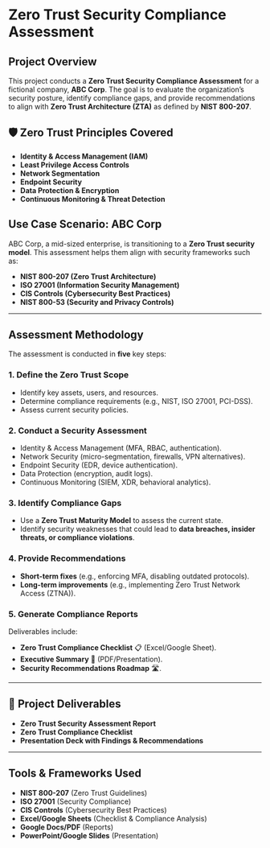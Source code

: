 # Zero Trust Security Compliance Assessment

## Project Overview  
This project conducts a **Zero Trust Security Compliance Assessment** for a fictional company, **ABC Corp**. The goal is to evaluate the organization’s security posture, identify compliance gaps, and provide recommendations to align with **Zero Trust Architecture (ZTA)** as defined by **NIST 800-207**.

## 🛡️ Zero Trust Principles Covered
- **Identity & Access Management (IAM)**
- **Least Privilege Access Controls**
- **Network Segmentation**
- **Endpoint Security**
- **Data Protection & Encryption**
- **Continuous Monitoring & Threat Detection**

## Use Case Scenario: ABC Corp  
ABC Corp, a mid-sized enterprise, is transitioning to a **Zero Trust security model**. This assessment helps them align with security frameworks such as:
- **NIST 800-207 (Zero Trust Architecture)**
- **ISO 27001 (Information Security Management)**
- **CIS Controls (Cybersecurity Best Practices)**
- **NIST 800-53 (Security and Privacy Controls)**

---

## Assessment Methodology  
The assessment is conducted in **five** key steps:

### **1. Define the Zero Trust Scope**
- Identify key assets, users, and resources.
- Determine compliance requirements (e.g., NIST, ISO 27001, PCI-DSS).
- Assess current security policies.

### **2. Conduct a Security Assessment**
- Identity & Access Management (MFA, RBAC, authentication).
- Network Security (micro-segmentation, firewalls, VPN alternatives).
- Endpoint Security (EDR, device authentication).
- Data Protection (encryption, audit logs).
- Continuous Monitoring (SIEM, XDR, behavioral analytics).

### **3. Identify Compliance Gaps**
- Use a **Zero Trust Maturity Model** to assess the current state.
- Identify security weaknesses that could lead to **data breaches, insider threats, or compliance violations**.

### **4. Provide Recommendations**
- **Short-term fixes** (e.g., enforcing MFA, disabling outdated protocols).
- **Long-term improvements** (e.g., implementing Zero Trust Network Access (ZTNA)).

### **5. Generate Compliance Reports**
Deliverables include:
- **Zero Trust Compliance Checklist** 📋 (Excel/Google Sheet).
- **Executive Summary** 📄 (PDF/Presentation).
- **Security Recommendations Roadmap** 🛣️.

---

## 📁 Project Deliverables
- **Zero Trust Security Assessment Report**
- **Zero Trust Compliance Checklist**
- **Presentation Deck with Findings & Recommendations**

---

## Tools & Frameworks Used
- **NIST 800-207** (Zero Trust Guidelines)
- **ISO 27001** (Security Compliance)
- **CIS Controls** (Cybersecurity Best Practices)
- **Excel/Google Sheets** (Checklist & Compliance Analysis)
- **Google Docs/PDF** (Reports)
- **PowerPoint/Google Slides** (Presentation)
